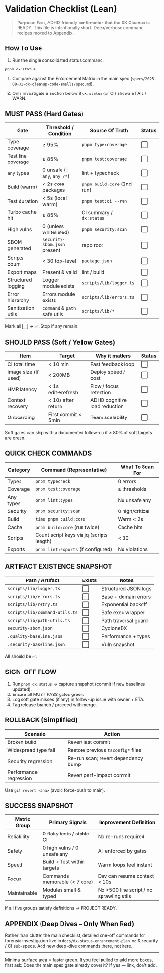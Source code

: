 # Validation Checklist (Lean)

> Purpose: Fast, ADHD-friendly confirmation that the DX Cleanup is READY. This
> file is intentionally short. Deep/verbose command recipes moved to Appendix.

## How To Use

1. Run the single consolidated status command:

```bash
pnpm dx:status
```

1. Compare against the Enforcement Matrix in the main spec
   (`specs/2025-08-31-dx-cleanup-code-smells/spec.md`).

1. Only investigate a section below if `dx:status` (or CI) shows a FAIL / WARN.

## MUST PASS (Hard Gates)

| Gate               | Threshold / Condition         | Source Of Truth             | Status |
| ------------------ | ----------------------------- | --------------------------- | ------ |
| Type coverage      | ≥ 95%                         | `pnpm type:coverage`        | ⬜     |
| Test line coverage | ≥ 85%                         | `pnpm test:coverage`        | ⬜     |
| `any` types        | 0 unsafe (`: any`, `any /*`)  | lint + typecheck            | ⬜     |
| Build (warm)       | < 2s core packages            | `pnpm build:core` (2nd run) | ⬜     |
| Test duration      | < 5s (local warm)             | `pnpm test:ci --run`        | ⬜     |
| Turbo cache hit    | ≥ 85%                         | CI summary / `dx:status`    | ⬜     |
| High vulns         | 0 (unless whitelisted)        | `pnpm security:scan`        | ⬜     |
| SBOM generated     | `security-sbom.json` present  | repo root                   | ⬜     |
| Scripts count      | < 30 top-level                | `package.json`              | ⬜     |
| Export maps        | Present & valid               | lint / build                | ⬜     |
| Structured logging | Logger module exists          | `scripts/lib/logger.ts`     | ⬜     |
| Error hierarchy    | Errors module exists          | `scripts/lib/errors.ts`     | ⬜     |
| Sanitization utils | `command` & `path` safe utils | `scripts/lib/*`             | ⬜     |

Mark all ⬜ → ✅. Stop if any remain.

## SHOULD PASS (Soft / Yellow Gates)

| Item                 | Target              | Why it matters                | Status |
| -------------------- | ------------------- | ----------------------------- | ------ |
| CI total time        | < 10 min            | Fast feedback loop            | ⬜     |
| Image size (if used) | < 200MB             | Deploy speed / cost           | ⬜     |
| HMR latency          | < 1s edit→refresh   | Flow / focus retention        | ⬜     |
| Context recovery     | < 10s after return  | ADHD cognitive load reduction | ⬜     |
| Onboarding           | First commit < 5min | Team scalability              | ⬜     |

Soft gates can ship with a documented follow-up if ≥ 80% of soft targets are
green.

## QUICK CHECK COMMANDS

| Category  | Command (Representative)                  | What To Scan For |
| --------- | ----------------------------------------- | ---------------- |
| Types     | `pnpm typecheck`                          | 0 errors         |
| Coverage  | `pnpm test:coverage`                      | ≥ thresholds     |
| Any types | `pnpm lint:types`                         | No unsafe any    |
| Security  | `pnpm security:scan`                      | 0 high/critical  |
| Build     | `time pnpm build:core`                    | Warm < 2s        |
| Cache     | `pnpm build:core` (run twice)             | Cache hits       |
| Scripts   | Count script keys via jq (scripts length) | < 30             |
| Exports   | `pnpm lint:exports` (if configured)       | No violations    |

## ARTIFACT EXISTENCE SNAPSHOT

| Path / Artifact                | Exists | Notes                |
| ------------------------------ | ------ | -------------------- |
| `scripts/lib/logger.ts`        | ⬜     | Structured JSON logs |
| `scripts/lib/errors.ts`        | ⬜     | Base + domain errors |
| `scripts/lib/retry.ts`         | ⬜     | Exponential backoff  |
| `scripts/lib/command-utils.ts` | ⬜     | Safe exec wrapper    |
| `scripts/lib/path-utils.ts`    | ⬜     | Path traversal guard |
| `security-sbom.json`           | ⬜     | CycloneDX            |
| `.quality-baseline.json`       | ⬜     | Performance + types  |
| `.security-baseline.json`      | ⬜     | Vuln snapshot        |

All should be ✅.

## SIGN-OFF FLOW

1. Run `pnpm dx:status` → capture snapshot (commit if new baselines updated).
2. Ensure all MUST PASS gates green.
3. Log soft gate misses (if any) in follow-up issue with owner + ETA.
4. Tag release branch / proceed with merge.

## ROLLBACK (Simplified)

| Scenario               | Action                              |
| ---------------------- | ----------------------------------- |
| Broken build           | Revert last commit                  |
| Widespread type fail   | Restore previous `tsconfig*` files  |
| Security regression    | Re-run scan; revert dependency bump |
| Performance regression | Revert perf-impact commit           |

Use `git revert <sha>` (avoid force-push to main).

## SUCCESS SNAPSHOT

| Metric Group | Primary Signals               | Improvement Definition                   |
| ------------ | ----------------------------- | ---------------------------------------- |
| Reliability  | 0 flaky tests / stable CI     | No re-runs required                      |
| Safety       | 0 high vulns / 0 unsafe any   | All enforced by gates                    |
| Speed        | Build + Test within targets   | Warm loops feel instant                  |
| Focus        | Commands memorable (< 7 core) | Dev can resume context < 10s             |
| Maintainable | Modules small & typed         | No >500 line script / no sprawling utils |

If all five groups satisfy definitions → PROJECT READY.

## APPENDIX (Deep Dives – Only When Red)

Rather than clutter the main checklist, detailed one-off commands for forensic
investigation live in `docs/dx-status-enhancement-plan.md` & security / CI
sub-specs. Add new deep-dive commands there, not here.

---

Minimal surface area = faster green. If you feel pulled to add more boxes, first
ask: Does the main spec gate already cover it? If yes — link, don't add.

